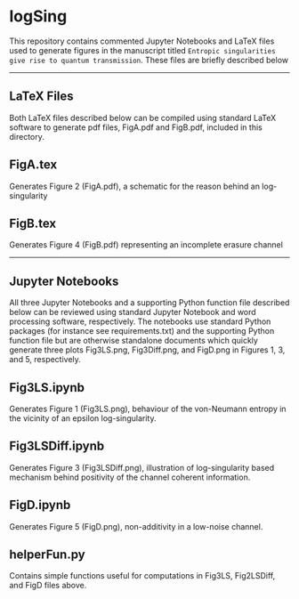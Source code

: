 # logSing
This repository contains commented Jupyter Notebooks and LaTeX files used to
generate figures in the manuscript titled ``Entropic singularities
give rise to quantum transmission``. These files are briefly described below

----------
LaTeX Files
----------
Both LaTeX files described below can be compiled using standard LaTeX software
to generate pdf files, FigA.pdf and FigB.pdf, included in this directory.

FigA.tex
----------
Generates Figure 2 (FigA.pdf), a schematic for the reason behind an log-singularity

FigB.tex
----------
Generates Figure 4 (FigB.pdf) representing an incomplete erasure channel


----------
Jupyter Notebooks
----------
All three Jupyter Notebooks and a supporting Python function file described
below can be reviewed using standard Jupyter Notebook and word processing
software, respectively. The notebooks use standard Python packages (for
instance see requirements.txt) and the supporting Python function file but are
otherwise standalone documents which quickly generate three plots Fig3LS.png,
Fig3Diff.png, and FigD.png in Figures 1, 3, and 5, respectively. 

Fig3LS.ipynb        
----------
Generates Figure 1 (Fig3LS.png), behaviour of the von-Neumann entropy in the
vicinity of an epsilon log-singularity.

Fig3LSDiff.ipynb
----------
Generates Figure 3 (Fig3LSDiff.png), illustration of log-singularity based
mechanism behind positivity of the channel coherent information.

FigD.ipynb
----------
Generates Figure 5 (FigD.png), non-additivity in a low-noise channel.

helperFun.py
----------
Contains simple functions useful for computations in Fig3LS, Fig2LSDiff, and
FigD files above.
